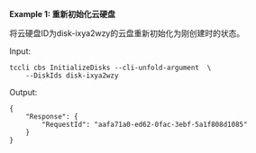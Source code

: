 **Example 1: 重新初始化云硬盘**

将云硬盘ID为disk-ixya2wzy的云盘重新初始化为刚创建时的状态。

Input: 

```
tccli cbs InitializeDisks --cli-unfold-argument  \
    --DiskIds disk-ixya2wzy
```

Output: 
```
{
    "Response": {
        "RequestId": "aafa71a0-ed62-0fac-3ebf-5a1f808d1085"
    }
}
```

